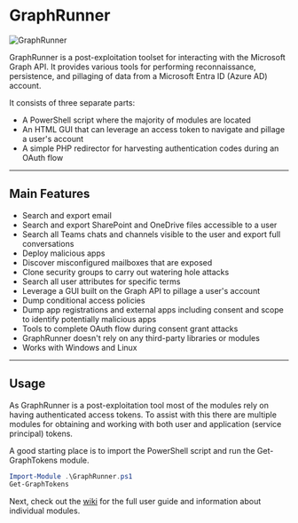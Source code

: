 # GraphRunner
![GraphRunner](https://github.com/dafthack/GraphRunner/assets/2296229/46be3309-859c-483b-91fc-f392b81e4fa0)

GraphRunner is a post-exploitation toolset for interacting with the Microsoft Graph API. It provides various tools for performing reconnaissance, persistence, and pillaging of data from a Microsoft Entra ID (Azure AD) account. 

It consists of three separate parts: 
* A PowerShell script where the majority of modules are located
* An HTML GUI that can leverage an access token to navigate and pillage a user's account
* A simple PHP redirector for harvesting authentication codes during an OAuth flow

****

## Main Features
* Search and export email
* Search and export SharePoint and OneDrive files accessible to a user
* Search all Teams chats and channels visible to the user and export full conversations
* Deploy malicious apps
* Discover misconfigured mailboxes that are exposed
* Clone security groups to carry out watering hole attacks
* Search all user attributes for specific terms
* Leverage a GUI built on the Graph API to pillage a user's account
* Dump conditional access policies
* Dump app registrations and external apps including consent and scope to identify potentially malicious apps
* Tools to complete OAuth flow during consent grant attacks
* GraphRunner doesn't rely on any third-party libraries or modules
* Works with Windows and Linux

****
## Usage

As GraphRunner is a post-exploitation tool most of the modules rely on having authenticated access tokens. To assist with this there are multiple modules for obtaining and working with both user and application (service principal) tokens. 

A good starting place is to import the PowerShell script and run the Get-GraphTokens module.

```PowerShell
Import-Module .\GraphRunner.ps1
Get-GraphTokens
```
Next, check out the [wiki](https://github.com/dafthack/GraphRunner/wiki) for the full user guide and information about individual modules. 
